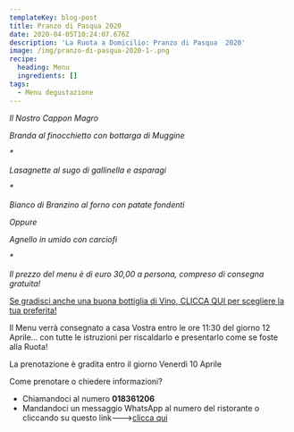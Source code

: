 ```yaml
---
templateKey: blog-post
title: Pranzo di Pasqua 2020
date: 2020-04-05T10:24:07.676Z
description: 'La Ruota a Domicilio: Pranzo di Pasqua  2020'
image: /img/pranzo-di-pasqua-2020-1-.png
recipe:
  heading: Menu
  ingredients: []
tags:
  - Menu degustazione
---
```







*Il Nostro Cappon Magro*

*Branda al finocchietto con bottarga di Muggine*

*\**

 *Lasagnette al sugo di gallinella e asparagi*

*\**

 *Bianco di Branzino al forno con patate fondenti*

*Oppure*

 *Agnello in umido con carciofi*

*\**

*Il prezzo del menu è di euro 30,00 a persona, compreso di consegna gratuita!*

[Se gradisci anche una buona bottiglia di Vino, CLICCA QUI per scegliere la tua preferita!](https://laruotaimperia.com/img/carta_Vini2019.pdf)

Il Menu verrà consegnato a casa Vostra entro le ore 11:30 del giorno 12 Aprile... con tutte le istruzioni per riscaldarlo e presentarlo come se foste alla Ruota!

La prenotazione è gradita entro il giorno Venerdi 10 Aprile

Come prenotare o chiedere informazioni?

<!--StartFragment-->

* Chiamandoci al numero **018361206**
* Mandandoci un messaggio WhatsApp al numero del ristorante o cliccando su questo link--->[clicca qui](https://wa.me/39018361206)

<!--EndFragment-->